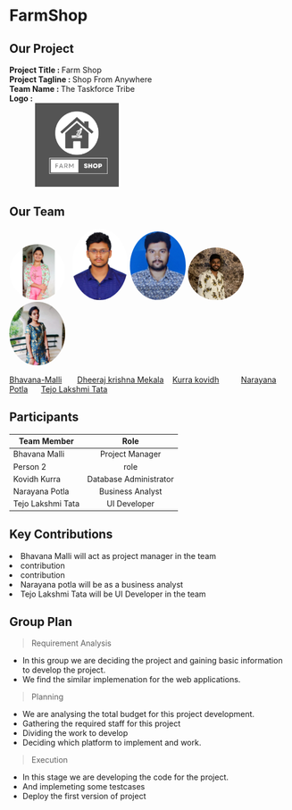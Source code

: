 # FarmShop

## Our Project
   <strong>Project Title   :   </strong> Farm Shop<br>
   <strong>Project Tagline :   </strong>Shop From Anywhere<br>
   <strong>Team Name       :   </strong>The Taskforce Tribe<br>
   <strong>Logo            : <br>
    &nbsp;&nbsp;&nbsp;&nbsp;&nbsp;&nbsp;&nbsp;&nbsp; &nbsp;&nbsp;&nbsp;&nbsp;  <img class='img-circle' src="FarmShopLogo.png" alt="drawing" width=150px  style="border-radius:10px width=50px" />   </strong><br>
    
## Our Team

<img class='img-circle' src="Bhavana.jpg" alt="drawing" width="100" style="border-radius:50%">  &nbsp;                     <img src="Images/Mekala Dheeraj Krishna.png" alt="drawing" width="100" style="border-radius:50%"/>                          <img class='img-circle' src="Images/kovidh.jpg" alt="drawing" width="100" style="border-radius:50%" />                                   <img class='img-circle' src="narayana1.jpeg" alt="drawing" width="100" style="border-radius:50%" />                           <img class='img-circle' src="TejoLakshmiT.jpg" alt="drawing" width="100" style="border-radius:50%" />               

[Bhavana-Malli](https://github.com/Bhavana-Malli)  &nbsp;&nbsp;&nbsp;&nbsp;&nbsp;   [Dheeraj krishna Mekala](https://github.com/dheerajkrishna458) &nbsp;&nbsp;  [Kurra kovidh](https://github.com/kurrakovidh) &nbsp;&nbsp;&nbsp;&nbsp;&nbsp;&nbsp;&nbsp;&nbsp; [Narayana Potla](https://github.com/narayanapotla1)             &nbsp;&nbsp;&nbsp;&nbsp; [Tejo Lakshmi Tata](https://github.com/TejoTata)    




 
## Participants
|     Team Member          | Role              | 
 -------------             | :-------------:   |
| Bhavana Malli   | Project Manager |
| Person 2   | role |
| Kovidh Kurra | Database Administrator  | 
| Narayana Potla | Business Analyst  |  
| Tejo Lakshmi Tata        | UI Developer      |  

## Key Contributions
<li>Bhavana Malli will act as project manager in the team</li>
<li>contribution</li>
<li>contribution</li>
<li>Narayana potla will be as a business analyst</li>
<li>Tejo Lakshmi Tata will be UI Developer in the team</li>


## Group Plan

> Requirement Analysis
* In this group we are deciding the project and gaining basic information to develop the project.
* We find the similar implemenation for the web applications.

> Planning
* We are analysing the total budget for this project development.
* Gathering the required staff for this project
* Dividing the work to develop
* Deciding which platform to implement and work.

> Execution
* In this stage we are developing the code for the project.
* And implemeting some testcases
* Deploy the first version of project


